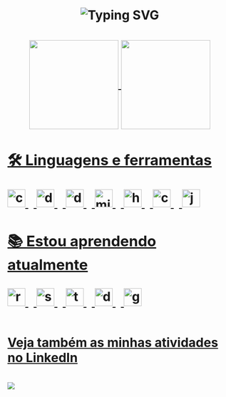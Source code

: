 <h1 align="center">  
  
  ![Typing SVG](https://readme-typing-svg.demolab.com?font=Fira+Code&size=22&pause=1000&random=false&width=435&lines=Olá%2C+Meu+nome+é+Vitor+Oliveira!;Seja+Bem-vindo(a)+Ao+Meu+GitHub)
<h1/>

<div align="center">
  <a href="[https://github.com/vitorhso](https://github.com/LucasGomesNascimento)">
    <img height=200 align="center" src="https://github-readme-stats.vercel.app/api?username=vitorhso&show_icons=true&theme=dracula" />
    <img height=200 align="center" src="https://github-readme-stats.vercel.app/api/top-langs?username=Lucas Gomes &theme=dracula&layout=compact&langs_count=8&card_width=320" />
</div>

  ### 🛠 Linguagens e ferramentas
  
<div>
  <img src="https://cdn.jsdelivr.net/gh/devicons/devicon/icons/csharp/csharp-original.svg" height="40" alt="csharp logo"  />
  <img width="12" />
  <img src="https://cdn.jsdelivr.net/gh/devicons/devicon/icons/dot-net/dot-net-original.svg" height="40" alt="dot-net logo"  />
  <img width="12" />
  <img src="https://cdn.jsdelivr.net/gh/devicons/devicon/icons/dotnetcore/dotnetcore-original.svg" height="40" alt="dotnetcore logo"  />
  <img width="12" />
  <img src="https://cdn.jsdelivr.net/gh/devicons/devicon/icons/microsoftsqlserver/microsoftsqlserver-plain.svg" height="40" alt="microsoftsqlserver logo"  />
  <img width="12" />
  <img src="https://cdn.jsdelivr.net/gh/devicons/devicon/icons/html5/html5-original.svg" height="40" alt="html5 logo"  />
  <img width="12" />
  <img src="https://cdn.jsdelivr.net/gh/devicons/devicon/icons/css3/css3-original.svg" height="40" alt="css3 logo"  />
  <img width="12" />
  <img src="https://cdn.jsdelivr.net/gh/devicons/devicon/icons/javascript/javascript-original.svg" height="40" alt="javascript logo"  />
</div>

  ### 📚 Estou aprendendo atualmente
  
<div>
  <img src="https://cdn.jsdelivr.net/gh/devicons/devicon/icons/react/react-original.svg" height="40" alt="react logo"  />
  <img width="12" />
  <img src="https://cdn.jsdelivr.net/gh/devicons/devicon/icons/sass/sass-original.svg" height="40" alt="sass logo"  />
  <img width="12" />
  <img src="https://cdn.jsdelivr.net/gh/devicons/devicon/icons/typescript/typescript-original.svg" height="40" alt="typescript logo"  />
  <img width="12" />
  <img src="https://cdn.jsdelivr.net/gh/devicons/devicon/icons/docker/docker-original.svg" height="40" alt="docker logo"  />
  <img width="12" />
  <img src="https://cdn.jsdelivr.net/gh/devicons/devicon/icons/git/git-original.svg" height="40" alt="git logo"  />
</div>

##

  #### Veja também as minhas atividades no LinkedIn
  <div>
    <a href="https://www.linkedin.com/in/Llucasgomes" target="_blank"><img src="https://img.shields.io/badge/-LinkedIn-%230077B5?style=for-the-badge&logo=linkedin&logoColor=white" target="_blank"></a> 
  </div>
</div>
